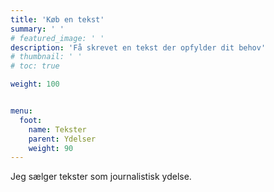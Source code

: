 ```yaml
---
title: 'Køb en tekst'
summary: ' '
# featured_image: ' '
description: 'Få skrevet en tekst der opfylder dit behov'
# thumbnail: ' '
# toc: true

weight: 100


menu:
  foot:
    name: Tekster
    parent: Ydelser
    weight: 90
---
```


Jeg sælger tekster som journalistisk ydelse.


